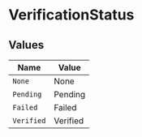 # VerificationStatus


## Values

| Name       | Value      |
| ---------- | ---------- |
| `None`     | None       |
| `Pending`  | Pending    |
| `Failed`   | Failed     |
| `Verified` | Verified   |